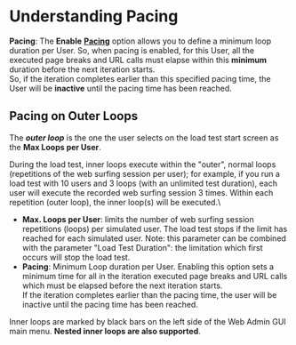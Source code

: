 # Understanding Pacing



**Pacing**: The **Enable** [**Pacing**](https://apica-kb.atlassian.net/wiki/spaces/GLOS/pages/101974037/Pacing) option allows you to define a minimum loop duration per User. So, when pacing is enabled, for this User, all the executed page breaks and URL calls must elapse within this **minimum** duration before the next iteration starts.\
So, if the iteration completes earlier than this specified pacing time, the User will be **inactive** until the pacing time has been reached.&#x20;

## Pacing on Outer Loops <a href="#understandingpacing-pacingonouterloops" id="understandingpacing-pacingonouterloops"></a>

The _**outer loop**_ is the one the user selects on the load test start screen as the **Max Loops per User**.

During the load test, inner loops execute within the "outer", normal loops (repetitions of the web surfing session per user); for example, if you run a load test with 10 users and 3 loops (with an unlimited test duration), each user will execute the recorded web surfing session 3 times. Within each repetition (outer loop), the inner loop(s) will be executed.\\

* **Max. Loops per User**: limits the number of web surfing session repetitions (loops) per simulated user. The load test stops if the limit has reached for each simulated user. Note: this parameter can be combined with the parameter "Load Test Duration": the limitation which first occurs will stop the load test.
* **Pacing**: Minimum Loop duration per User. Enabling this option sets a minimum time for all in the iteration executed page breaks and URL calls which must be elapsed before the next iteration starts.\
  If the iteration completes earlier than the pacing time, the user will be inactive until the pacing time has been reached.

Inner loops are marked by black bars on the left side of the Web Admin GUI main menu. **Nested inner loops are also supported**.

